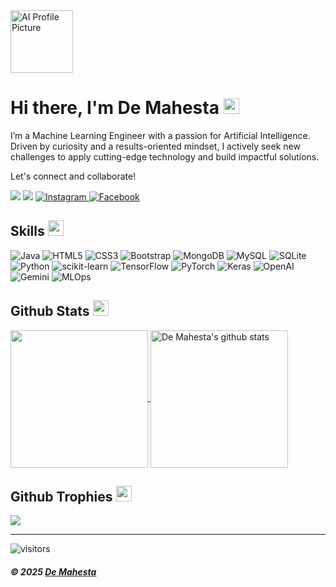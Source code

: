 <img src="https://github.com/user-attachments/assets/e68d444a-8dfc-4d61-ab65-0a9c4cb0fc8c" alt="AI Profile Picture" width="100px">
  <h1>Hi there, I'm De Mahesta <img src="https://media.giphy.com/media/hvRJCLFzcasrR4ia7z/giphy.gif" width="25px"></h1>   
<p>I’m a Machine Learning Engineer with a passion for Artificial Intelligence. Driven by curiosity and a results-oriented mindset, I actively seek new challenges to apply cutting-edge technology and build impactful solutions.</p>
<p>Let's connect and collaborate!</p>
  <p>
    <a href="https://www.linkedin.com/in/demahesta/" target="_blank"><img src="https://img.shields.io/badge/-LinkedIn-0077B5?style=for-the-badge&logo=Linkedin&logoColor=white"></a>
    <a href="mailto:dewamahesta2711@gmail.com" target="_blank"><img src="https://img.shields.io/badge/-Email-D14836?style=for-the-badge&logo=Gmail&logoColor=white"></a>
    <a href="https://www.instagram.com/demahesta/" target="_blank">
      <img
        src="https://img.shields.io/badge/Instagram-222222?style=flat-square&logo=instagram&logoColor=white"
        alt="Instagram"
      />
    </a>
    <a href="https://www.facebook.com/demamahesta" target="_blank">
      <img
        src="https://img.shields.io/badge/Facebook-222222?style=flat-square&logo=facebook&logoColor=white"
        alt="Facebook"
      />
    </a>

</p>
<h2 id="skills">Skills <img src="https://media.giphy.com/media/QssGEmpkyEOhBCb7e1/giphy.gif" width="25px"></h2>
<p>
  <!-- Programming Languages & Front-end -->
  <img src="https://img.shields.io/badge/Code-JAVA-informational?style=flat&logo=java&logoColor=white&color=ffffff" alt="Java">
  <img src="https://img.shields.io/badge/Code-HTML5-informational?style=flat&logo=html5&logoColor=white&color=ffffff" alt="HTML5">
  <img src="https://img.shields.io/badge/Code-CSS-informational?style=flat&logo=css3&logoColor=white&color=ffffff" alt="CSS3">
  <img src="https://img.shields.io/badge/Code-Bootstrap-informational?style=flat&logo=bootstrap&logoColor=white&color=ffffff" alt="Bootstrap">

  <!-- Databases -->
  <img src="https://img.shields.io/badge/Database-MongoDB-informational?style=flat&logo=mongodb&logoColor=white&color=ffffff" alt="MongoDB">
  <img src="https://img.shields.io/badge/Database-MySQL-informational?style=flat&logo=mysql&logoColor=white&color=ffffff" alt="MySQL">
  <img src="https://img.shields.io/badge/Database-SQLite-informational?style=flat&logo=sqlite&logoColor=white&color=ffffff" alt="SQLite">

  <!-- Python & ML/DL/AI -->
  <img src="https://img.shields.io/badge/Code-Python-informational?style=flat&logo=python&logoColor=white&color=3776AB" alt="Python">
  <img src="https://img.shields.io/badge/ML-scikit--learn-informational?style=flat&logo=scikit-learn&logoColor=white&color=F7931E" alt="scikit-learn">
  <img src="https://img.shields.io/badge/DL-TensorFlow-informational?style=flat&logo=tensorflow&logoColor=white&color=FF6F00" alt="TensorFlow">
  <img src="https://img.shields.io/badge/DL-PyTorch-informational?style=flat&logo=pytorch&logoColor=white&color=EE4C2C" alt="PyTorch">
  <img src="https://img.shields.io/badge/DL-Keras-informational?style=flat&logo=keras&logoColor=white&color=D00000" alt="Keras">
  <img src="https://img.shields.io/badge/AI-OpenAI-informational?style=flat&logo=openai&logoColor=white&color=412991" alt="OpenAI">
  <img src="https://img.shields.io/badge/AI-Gemini-informational?style=flat&logo=google&logoColor=white&color=4285F4" alt="Gemini">
  <img src="https://img.shields.io/badge/Platform-MLOps-informational?style=flat&logo=mlflow&logoColor=white&color=00C4B0" alt="MLOps">
</p>

<h2 id="github-stats">Github Stats <img src="https://media.giphy.com/media/cj87CxfRtrUifF3Ryk/giphy.gif" width="25px"></h2>
<a href="https://github.com/mpfordreamer">
  <img align="center" src="https://github-readme-stats.vercel.app/api/top-langs/?username=mpfordreamer&amp;show_icons=true&amp;theme=dark&amp;langs_count=8&amp;count_private=true&amp;card_width=280&amp;layout=compact&amp;hide_title=false&amp;hide=css,html,javascript" height="220px">
</a>
<a href="https://github.com/mpfordreamer">
 <img align="center" src="https://github-readme-stats.vercel.app/api?username=mpfordreamer&amp;count_private=true&amp;hide=stars&amp;show_icons=true&amp;theme=dark&amp;line_height=27&amp;rank_icon=github" alt="De Mahesta's github stats" height="220px">
</a>

<h2 id="github-trophies">Github Trophies <img src="https://media.giphy.com/media/QBw33dFlgxnzXSAS27/giphy.gif" width="25px"></h2>
<img src="https://github-profile-trophy.vercel.app/?username=mpfordreamer&amp;theme=onestar&amp;rank=A+,A,AAA,AA,B,C">

<hr>
<p><img src="https://visitor-badge.glitch.me/badge?page_id=mpfordreamer" alt="visitors"></p>
<h5 id="credit-mpfordreamer--copyright">© 2025 <a href="https://github.com/mpfordreamer">De Mahesta</a></h5>
